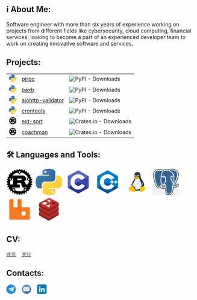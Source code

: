 ## ℹ️ About Me:

Software engineer with more than six years of experience working on projects from different fields like cybersecurity, 
cloud computing, financial services; looking to become a part of an experienced developer team to work on creating 
innovative software and services.

## Projects:

<table>
  <tr>
    <td><img src="https://github.com/dapper91/dapper91/raw/master/img/python.png" width="20" height="20" alt="Python" /></td>
    <td><a href="https://github.com/dapper91/pjrpc">pjrpc</a></td>
    <td><img alt="PyPI - Downloads" src="https://static.pepy.tech/personalized-badge/pjrpc?period=total&units=international_system&left_color=grey&right_color=blue&left_text=Downloads"></td>
  </tr>
  <tr>
    <td><img src="https://github.com/dapper91/dapper91/raw/master/img/python.png" width="20" height="20" alt="Python" /></td>
    <td><a href="https://github.com/dapper91/paxb">paxb</a></td>
    <td><img alt="PyPI - Downloads" src="https://static.pepy.tech/personalized-badge/paxb?period=total&units=international_system&left_color=grey&right_color=blue&left_text=Downloads"></td>
  </tr>
  <tr>
    <td><img src="https://github.com/dapper91/dapper91/raw/master/img/python.png" width="20" height="20" alt="Python" /></td>
    <td><a href="https://github.com/dapper91/aiohttp-validator">aiohttp-validator</a></td>
    <td><img alt="PyPI - Downloads" src="https://static.pepy.tech/personalized-badge/aiohttp-validator?period=total&units=international_system&left_color=grey&right_color=blue&left_text=Downloads"></td>
  </tr>
  <tr>
    <td><img src="https://github.com/dapper91/dapper91/raw/master/img/python.png" width="20" height="20" alt="Python" /></td>
    <td><a href="https://github.com/dapper91/crontools">crontools</a></td>
    <td><img alt="PyPI - Downloads" src="https://static.pepy.tech/personalized-badge/crontools?period=total&units=international_system&left_color=grey&right_color=blue&left_text=Downloads"></td>
  </tr>
  <tr>
    <td><img src="https://github.com/dapper91/dapper91/raw/master/img/rust.png" width="20" height="20" alt="Rust" /></td>
    <td><a href="https://github.com/dapper91/ext-sort-rs">ext-sort</a></td>
    <td><img alt="Crates.io - Downloads" src="https://img.shields.io/crates/d/ext-sort?color=blue&label=Downloads"></td>
  </tr>
  <tr>
    <td><img src="https://github.com/dapper91/dapper91/raw/master/img/rust.png" width="20" height="20" alt="Rust" /></td>
    <td><a href="https://github.com/dapper91/coachman-rs">coachman</a></td>
    <td><img alt="Crates.io - Downloads" src="https://img.shields.io/crates/d/coachman?color=blue&label=Downloads"></td>
  </tr>
</table>


## 🛠️ Languages and Tools:

<div>
  <img src="https://github.com/dapper91/dapper91/raw/master/img/rust.png" width="70" height="70" alt="Rust" />&nbsp;
  <img src="https://github.com/dapper91/dapper91/raw/master/img/python.png" width="70" height="70" alt="Python" />&nbsp;
  <img src="https://github.com/dapper91/dapper91/raw/master/img/c.png" width="70" height="70" alt="C" />&nbsp;
  <img src="https://github.com/dapper91/dapper91/raw/master/img/c++.png" width="70" height="70" alt="C++" />&nbsp;
  <img src="https://github.com/dapper91/dapper91/raw/master/img/linux.png" width="70" height="70" alt="Linux" />&nbsp;
  <img src="https://github.com/dapper91/dapper91/raw/master/img/postgresql.png" width="70" height="70" alt="Postgresql" />&nbsp;
  <img src="https://github.com/dapper91/dapper91/raw/master/img/rabbitmq.png" width="70" height="70" alt="Rabbitmq" />&nbsp;
  <img src="https://github.com/dapper91/dapper91/raw/master/img/redis.png" width="70" height="70" alt="Redis" />&nbsp;
</div>


## CV:
[🇬🇧](https://github.com/dapper91/cv/raw/gh-pages/cv.eng.pdf)&nbsp;&nbsp;&nbsp;
[🇷🇺](https://github.com/dapper91/cv/raw/gh-pages/cv.rus.pdf)&nbsp;&nbsp;&nbsp;


## Contacts:
<a href="https://t.me/dapper91"><img src="https://github.com/dapper91/dapper91/raw/master/img/telegram.png" width="25" height="25" alt="telegram" /></a>&nbsp;&nbsp;&nbsp;
<a href="mailto:dapper1291@gmail.com"><img src="https://github.com/dapper91/dapper91/raw/master/img/email.png" width="25" height="25" alt="email" /></a>&nbsp;&nbsp;&nbsp;
<a href="https://www.linkedin.com/in/dapper91"><img src="https://github.com/dapper91/dapper91/raw/master/img/linkedin.png" width="25" height="25" alt="linkedin" /></a>&nbsp;&nbsp;&nbsp;
